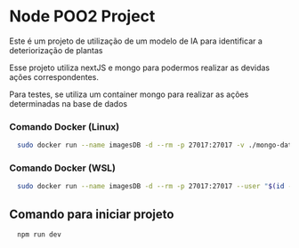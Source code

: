 # Node POO2 Project

Este é um projeto de utilização de um modelo de IA para identificar
a deteriorização de plantas

Esse projeto utiliza nextJS e mongo para podermos realizar as devidas
ações correspondentes.

Para testes, se utiliza um container mongo para realizar as ações
determinadas na base de dados

### Comando Docker (Linux)
```Bash
  sudo docker run --name imagesDB -d --rm -p 27017:27017 -v ./mongo-data:/data/db mongo
```

### Comando Docker (WSL)
```Bash
  sudo docker run --name imagesDB -d --rm -p 27017:27017 --user "$(id -u):$(id -g)" -v ./mongo-data:/data/db mongo
```

## Comando para iniciar projeto
```Bash
  npm run dev
```

